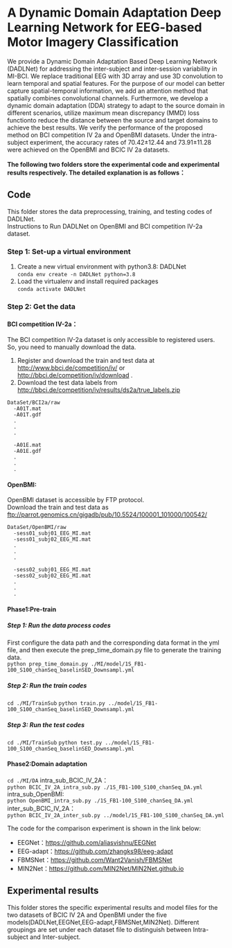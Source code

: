 # A Dynamic Domain Adaptation Deep Learning Network for EEG-based Motor Imagery Classification
We provide a Dynamic Domain Adaptation Based Deep Learning Network (DADLNet) for addressing the inter-subject and inter-session variability in MI-BCI. We replace traditional EEG with 3D array and use 3D convolution to learn temporal and spatial features. For the purpose of our model can better capture spatial-temporal information, we add an attention method that spatially combines convolutional channels. Furthermore, we develop a dynamic domain adaptation (DDA) strategy to adapt to the source domain in different scenarios, utilize maximum mean discrepancy (MMD) loss functionto reduce the distance between the source and target domains to achieve the best results. We verify the performance of the proposed method on BCI competition IV 2a and OpenBMI datasets. Under the intra-subject experiment, the accuracy rates of 70.42±12.44 and 73.91±11.28 were achieved on the OpenBMI and BCIC IV 2a datasets.<br><br>
**The following two folders store the experimental code and experimental results respectively. The detailed explanation is as follows：**
## Code
This folder stores the data preprocessing, training, and testing codes of DADLNet.<br>
Instructions to Run DADLNet on OpenBMI and BCI competition IV-2a dataset. <br>
### Step 1: Set-up a virtual environment
1. Create a new virtual environment with python3.8: DADLNet<br>
```conda env create -n DADLNet python=3.8```
2. Load the virtualenv and install required packages<br>
```conda activate DADLNet```<br>
### Step 2: Get the data
#### BCI competition IV-2a：
The BCI competition IV-2a dataset is only accessible to registered users. So, you need to manually download the data.
1. Register and download the train and test data at http://www.bbci.de/competition/iv/  or http://bbci.de/competition/iv/download .
2. Download the test data labels from http://bbci.de/competition/iv/results/ds2a/true_labels.zip
``` 
DataSet/BCI2a/raw
  -A01T.mat
  -A01T.gdf
  .
  .
  .

  -A01E.mat
  -A01E.gdf
  .
  .
  . 
```
#### OpenBMI:
OpenBMI dataset is accessible by FTP protocol. <br>
Download the train and test data as ftp://parrot.genomics.cn/gigadb/pub/10.5524/100001_101000/100542/
``` 
DataSet/OpenBMI/raw
  -sess01_subj01_EEG_MI.mat
  -sess01_subj02_EEG_MI.mat
  .
  .
  .

  -sess02_subj01_EEG_MI.mat
  -sess02_subj02_EEG_MI.mat
  .
  .
  . 
```
#### Phase1:Pre-train
#####  Step 1: Run the data process codes
First configure the data path and the corresponding data format in the yml file, and then execute the prep_time_domain.py file to generate the training data.<br>
```python prep_time_domain.py ./MI/model/1S_FB1-100_S100_chanSeq_baselinSED_Downsampl.yml```
#####  Step 2: Run the train codes
```cd ./MI/TrainSub```
```python train.py ../model/1S_FB1-100_S100_chanSeq_baselinSED_Downsampl.yml```
#####  Step 3: Run the test codes
```cd ./MI/TrainSub```
```python test.py ../model/1S_FB1-100_S100_chanSeq_baselinSED_Downsampl.yml```
#### Phase2:Domain adaptation
```cd ./MI/DA```
intra_sub_BCIC_IV_2A：<br>
```python BCIC_IV_2A_intra_sub.py ./1S_FB1-100_S100_chanSeq_DA.yml```
intra_sub_OpenBMI:<br>
```python OpenBMI_intra_sub.py ./1S_FB1-100_S100_chanSeq_DA.yml```
inter_sub_BCIC_IV_2A：<br>
```python BCIC_IV_2A_inter_sub.py ../model/1S_FB1-100_S100_chanSeq_DA.yml```

The code for the comparison experiment is shown in the link below:
* EEGNet：https://github.com/aliasvishnu/EEGNet
* EEG-adapt：https://github.com/zhangks98/eeg-adapt
* FBMSNet：https://github.com/Want2Vanish/FBMSNet
* MIN2Net：https://github.com/MIN2Net/MIN2Net.github.io
## Experimental results
This folder stores the specific experimental results and model files for the two datasets of BCIC IV 2A and OpenBMI under the five models(DADLNet,EEGNet,EEG-adapt,FBMSNet,MIN2Net). Different groupings are set under each dataset file to distinguish between Intra-subject and Inter-subject.
